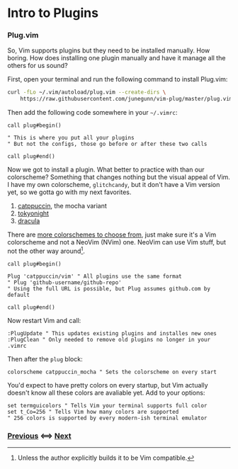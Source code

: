 # Intro to Plugins

### Plug.vim

So, Vim supports plugins but they need to be installed manually. How
boring. How does installing one plugin manually and have it manage all the
others for us sound?

First, open your terminal and run the following command to install Plug.vim:

```bash
curl -fLo ~/.vim/autoload/plug.vim --create-dirs \
    https://raw.githubusercontent.com/junegunn/vim-plug/master/plug.vim
```

Then add the following code somewhere in your `~/.vimrc`:

```vim
call plug#begin()

" This is where you put all your plugins
" But not the configs, those go before or after these two calls

call plug#end()
```

Now we got to install a plugin. What better to practice with than our
colorscheme? Something that changes nothing but the visual appeal of Vim. I have
my own colorscheme, `glitchcandy`, but it don't have a Vim version yet, so we
gotta go with my next favorites.

1. [catppuccin](https://vimcolorschemes.com/catppuccin/vim), the mocha variant
2. [tokyonight](https://vimcolorschemes.com/ghifart53/tokyonight-vim)
3. [dracula](https://vimcolorschemes.com/dracula/vim)

There are [more colorschemes to choose from](https://vimcolorschemes.com), just
make sure it's a Vim colorscheme and not a NeoVim (NVim) one. NeoVim can use Vim
stuff, but not the other way around[^1].

[^1]: Unless the author explicitly builds it to be Vim compatible.

```vim
call plug#begin()

Plug 'catppuccin/vim' " All plugins use the same format
" Plug 'github-username/github-repo'
" Using the full URL is possible, but Plug assumes github.com by default

call plug#end()
```

Now restart Vim and call:

```vim
:PlugUpdate " This updates existing plugins and installes new ones
:PlugClean " Only needed to remove old plugins no longer in your .vimrc
```

Then after the `plug` block:

```vim
colorscheme catppuccin_mocha " Sets the colorscheme on every start
```

You'd expect to have pretty colors on every startup, but Vim actually doesn't
know all these colors are avaliable yet. Add to your options:

```vim
set termguicolors " Tells Vim your terminal supports full color
set t_Co=256 " Tells Vim how many colors are supported
" 256 colors is supported by every modern-ish terminal emulator
```

<!-- TODO: Add colorscheme comparison images -->

### [Previous](/Tutorial/02_Setting_your_Settings.md) <==> [Next](/Tutorial/04_Pretty_but_Useful.md)
